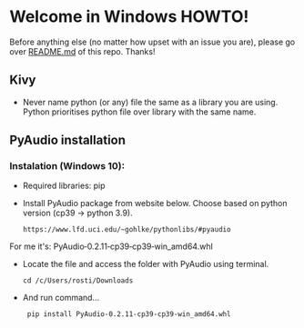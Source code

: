 # Welcome in Windows HOWTO! 

Before anything else (no matter how upset with an issue you are), please go over <a href="https://github.com/scraptechguy/IssuesEncoutered/blob/main/README.md" target="_blank">README.md</a> of this repo. Thanks! 

## Kivy

+ Never name python (or any) file the same as a library you are using. Python prioritises python file over library with the same name.


## PyAudio installation 

### Instalation (Windows 10): 

+ Required libraries: pip

+ Install PyAudio package from website below. Choose based on python version (cp39 -> python 3.9).

      https://www.lfd.uci.edu/~gohlke/pythonlibs/#pyaudio

For me it's: PyAudio‑0.2.11‑cp39‑cp39‑win_amd64.whl

+ Locate the file and access the folder with PyAudio using terminal. 

      cd /c/Users/rosti/Downloads
  
+ And run command...
 
       pip install PyAudio‑0.2.11‑cp39‑cp39‑win_amd64.whl
